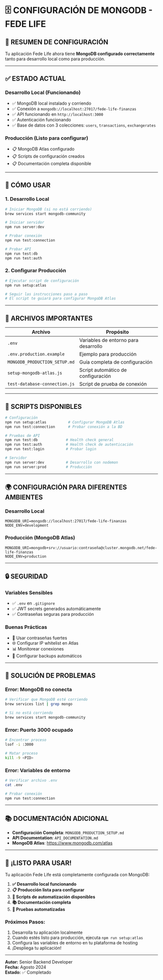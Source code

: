 # 🗄️ CONFIGURACIÓN DE MONGODB - FEDE LIFE

## 🎯 **RESUMEN DE CONFIGURACIÓN**

Tu aplicación Fede Life ahora tiene **MongoDB configurado correctamente** tanto para desarrollo local como para producción.

---

## ✅ **ESTADO ACTUAL**

### **Desarrollo Local (Funcionando)**
- ✅ MongoDB local instalado y corriendo
- ✅ Conexión a `mongodb://localhost:27017/fede-life-finanzas`
- ✅ API funcionando en `http://localhost:3000`
- ✅ Autenticación funcionando
- ✅ Base de datos con 3 colecciones: `users`, `transactions`, `exchangerates`

### **Producción (Listo para configurar)**
- 📋 MongoDB Atlas configurado
- 📋 Scripts de configuración creados
- 📋 Documentación completa disponible

---

## 🚀 **CÓMO USAR**

### **1. Desarrollo Local**
```bash
# Iniciar MongoDB (si no está corriendo)
brew services start mongodb-community

# Iniciar servidor
npm run server:dev

# Probar conexión
npm run test:connection

# Probar API
npm run test:db
npm run test:auth
```

### **2. Configurar Producción**
```bash
# Ejecutar script de configuración
npm run setup:atlas

# Seguir las instrucciones paso a paso
# El script te guiará para configurar MongoDB Atlas
```

---

## 📁 **ARCHIVOS IMPORTANTES**

| Archivo | Propósito |
|---------|-----------|
| `.env` | Variables de entorno para desarrollo |
| `.env.production.example` | Ejemplo para producción |
| `MONGODB_PRODUCTION_SETUP.md` | Guía completa de configuración |
| `setup-mongodb-atlas.js` | Script automático de configuración |
| `test-database-connection.js` | Script de prueba de conexión |

---

## 🔧 **SCRIPTS DISPONIBLES**

```bash
# Configuración
npm run setup:atlas          # Configurar MongoDB Atlas
npm run test:connection      # Probar conexión a la BD

# Pruebas de API
npm run test:db             # Health check general
npm run test:auth           # Health check de autenticación
npm run test:login          # Probar login

# Servidor
npm run server:dev          # Desarrollo con nodemon
npm run server:prod         # Producción
```

---

## 🌍 **CONFIGURACIÓN PARA DIFERENTES AMBIENTES**

### **Desarrollo Local**
```env
MONGODB_URI=mongodb://localhost:27017/fede-life-finanzas
NODE_ENV=development
```

### **Producción (MongoDB Atlas)**
```env
MONGODB_URI=mongodb+srv://usuario:contraseña@cluster.mongodb.net/fede-life-finanzas
NODE_ENV=production
```

---

## 🔒 **SEGURIDAD**

### **Variables Sensibles**
- ✅ `.env` en `.gitignore`
- ✅ JWT secrets generados automáticamente
- ✅ Contraseñas seguras para producción

### **Buenas Prácticas**
- 🔐 Usar contraseñas fuertes
- 🌐 Configurar IP whitelist en Atlas
- 📊 Monitorear conexiones
- 💾 Configurar backups automáticos

---

## 🚨 **SOLUCIÓN DE PROBLEMAS**

### **Error: MongoDB no conecta**
```bash
# Verificar que MongoDB esté corriendo
brew services list | grep mongo

# Si no está corriendo
brew services start mongodb-community
```

### **Error: Puerto 3000 ocupado**
```bash
# Encontrar proceso
lsof -i :3000

# Matar proceso
kill -9 <PID>
```

### **Error: Variables de entorno**
```bash
# Verificar archivo .env
cat .env

# Probar conexión
npm run test:connection
```

---

## 📚 **DOCUMENTACIÓN ADICIONAL**

- **Configuración Completa**: `MONGODB_PRODUCTION_SETUP.md`
- **API Documentation**: `API_DOCUMENTATION.md`
- **MongoDB Atlas**: https://www.mongodb.com/atlas

---

## 🎉 **¡LISTO PARA USAR!**

Tu aplicación Fede Life está completamente configurada con MongoDB:

1. **✅ Desarrollo local funcionando**
2. **📋 Producción lista para configurar**
3. **🔧 Scripts de automatización disponibles**
4. **📚 Documentación completa**
5. **🧪 Pruebas automatizadas**

### **Próximos Pasos:**
1. Desarrolla tu aplicación localmente
2. Cuando estés listo para producción, ejecuta `npm run setup:atlas`
3. Configura las variables de entorno en tu plataforma de hosting
4. ¡Despliega tu aplicación!

---

**Autor:** Senior Backend Developer  
**Fecha:** Agosto 2024  
**Estado:** ✅ Completado

